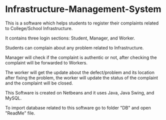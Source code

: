 # Infrastructure-Management-System

This is a software which helps students to register their complaints related to College/School Infrastructure.

It contains three login sections: Student, Manager, and Worker.

Students can complain about any problem related to Infrastructure.

Manager will check if the complaint is authentic or not, after checking the complaint will be forwarded to Workers.

The worker will get the update about the defect/problem and its location after fixing the problem, the worker will update the status of the complaint and the complaint will be closed.

This Software is created on Netbeans and it uses Java, Java Swing, and MySQL.

To import database related to this software go to folder "DB" and open "ReadMe" file.
